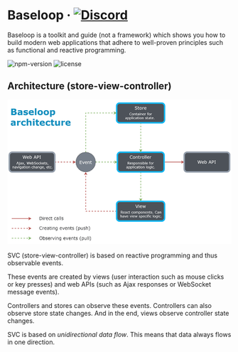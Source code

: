 # Baseloop &middot; [![Discord](https://img.shields.io/discord/551772477165010959.svg?color=green&label=chat%20on%20Discord)](https://discord.gg/zMyuFwt)

Baseloop is a toolkit and guide (not a framework) which shows you how to build modern web applications that adhere to well-proven
principles such as functional and reactive programming.

![npm-version](https://img.shields.io/npm/v/@baseloop/core.svg?color=green&label=npm%20package)
![license](https://img.shields.io/npm/l/@baseloop/core.svg?color=green)

## Architecture (store-view-controller)
![architecture](https://github.com/baseloop/baseloop/raw/master/resources/baseloop-architecture.png)

SVC (store-view-controller) is based on reactive programming and thus observable events.

These events are created by views (user interaction such as mouse clicks or key presses) and web APIs 
(such as Ajax responses or WebSocket message events).

Controllers and stores can observe these events. Controllers can also observe store state changes. And in the end,
views observe controller state changes.

SVC is based on *unidirectional data flow*. This means that data always flows in one direction.
